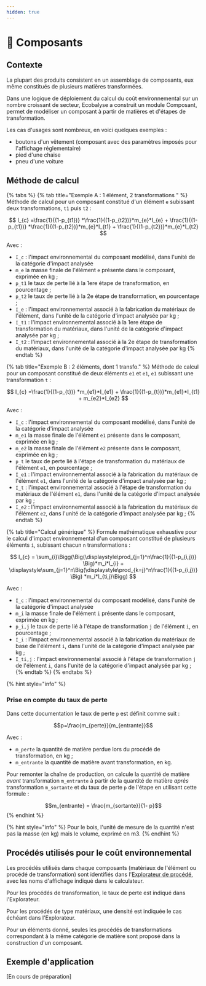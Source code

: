 ```yaml
---
hidden: true
---
```


# 🧩 Composants

## Contexte

La plupart des produits consistent en un assemblage de composants, eux même constitués de plusieurs matières transformées.

Dans une logique de déploiement du calcul du coût environnemental sur un nombre croissant de secteur, Ecobalyse a construit un module Composant, permet de modéliser un composant à partir de matières et d'étapes de transformation.

Les cas d'usages sont nombreux, en voici quelques exemples :&#x20;

* boutons d'un vêtement (composant avec des paramètres imposés pour l'affichage réglementaire)
* pied d'une chaise
* pneu d'une voiture

## Méthode de calcul

{% tabs %}
{% tab title="Exemple A : 1 élément, 2 transformations " %}
Méthode de calcul pour un composant constitué d'un élément `e` subissant deux transformations, `t1` puis `t2` :&#x20;

$$
I_{c} =\frac{1}{(1-p_{t1})} *\frac{1}{(1-p_{t2})}*m_{e}*I_{e} + \frac{1}{(1-p_{t1})} *\frac{1}{(1-p_{t2})}*m_{e}*I_{t1} + \frac{1}{(1-p_{t2})}*m_{e}*I_{t2}
$$

Avec :&#x20;

* `I_c` : l'impact environnemental du composant modélisé, dans l'unité de la catégorie d'impact analysée
* `m_e` la masse finale de l'élément `e` présente dans le composant, exprimée en kg ;
* `p_t1` le taux de perte lié à la 1ere étape de transformation, en pourcentage ;
* `p_t2` le taux de perte lié à la 2e étape de transformation, en pourcentage ;
* `I_e` : l'impact environnemental associé à la fabrication du matériaux de l'élément, dans l'unité de la catégorie d'impact analysée par kg ;
* `I_t1` : l'impact environnemental associé à la 1ere étape de transformation du matériaux, dans l'unité de la catégorie d'impact analysée par kg ;
* `I_t2` : l'impact environnemental associé à la 2e étape de transformation du matériaux, dans l'unité de la catégorie d'impact analysée par kg
{% endtab %}

{% tab title="Exemple B : 2 éléments, dont 1 transfo." %}
Méthode de calcul pour un composant constitué de deux éléments `e1` et `e1`, `e1` subissant une transformation `t` :&#x20;

$$
I_{c} =\frac{1}{(1-p_{t})} *m_{e1}*I_{e1} + \frac{1}{(1-p_{t})}*m_{e1}*I_{t1} + m_{e2}*I_{e2}
$$

Avec :&#x20;

* `I_c` : l'impact environnemental du composant modélisé, dans l'unité de la catégorie d'impact analysée
* `m_e1` la masse finale de l'élément `e1` présente dans le composant, exprimée en kg ;
* `m_e2` la masse finale de l'élément `e2` présente dans le composant, exprimée en kg ;
* `p_t` le taux de perte lié à l'étape de transformation du matériaux de l'élément `e1`, en pourcentage ;
* `I_e1` : l'impact environnemental associé à la fabrication du matériaux de l'élément `e1`, dans l'unité de la catégorie d'impact analysée par kg ;
* `I_t` : l'impact environnemental associé à l'étape de transformation du matériaux de l'élément `e1`, dans l'unité de la catégorie d'impact analysée par kg ;
* `I_e2` : l'impact environnemental associé à la fabrication du matériaux de l'élément `e2`, dans l'unité de la catégorie d'impact analysée par kg ;
{% endtab %}

{% tab title="Calcul générique" %}
Formule mathématique exhaustive pour le calcul d'impact environnemental d'un composant constitué de plusieurs éléments `i`, subissant chacun `n` transformations :&#x20;

$$
I_{c} = \sum_{i}\Bigg(\Big(\displaystyle\prod_{j=1}^n\frac{1}{(1-p_{i,j})} \Big)*m_i*I_{i} + \displaystyle\sum_{j=1}^n\Big(\displaystyle\prod_{k=j}^n\frac{1}{(1-p_{i,j})} \Big) *m_i*I_{ti,j}\Bigg)
$$

Avec :&#x20;

* `I_c` : l'impact environnemental du composant modélisé, dans l'unité de la catégorie d'impact analysée
* `m_i` la masse finale de l'élément `i` présente dans le composant, exprimée en kg ;
* `p_i,j` le taux de perte lié à l'étape de transformation `j` de l'élément `i`, en pourcentage ;
* `I_i` : l'impact environnemental associé à la fabrication du matériaux de base de l'élément `i`, dans l'unité de la catégorie d'impact analysée par kg ;
* `I_ti,j` : l'impact environnemental associé à l'étape de transformation `j` de l'élément `i`, dans l'unité de la catégorie d'impact analysée par kg ;
{% endtab %}
{% endtabs %}

{% hint style="info" %}
### Prise en compte du taux de perte <a href="#calcul-des-masses" id="calcul-des-masses"></a>

Dans cette documentation le taux de perte `p` est définit comme suit :&#x20;

$$p=\frac{m_{perte}}{m_{entrante}}$$

Avec :&#x20;

* `m_perte` la quantité de matière perdue lors du procédé de transformation, en kg ;
* `m_entrante`​​​ la quantité de matière avant transformation, en kg.

Pour remonter la chaîne de production, on calcule la quantité de matière _avant_ transformation `m_entrante` à partir de la quantité de matière _après_ transformation `m_sortante` et du taux de perte `p` de l'étape en utilisant cette formule :&#x20;

$$m_{entrante} = \frac{m_{sortante}}{1- p}$$&#x20;
{% endhint %}

{% hint style="info" %}
Pour le bois, l'unité de mesure de la quantité n'est pas la masse (en kg) mais le volume, exprimé en m3.
{% endhint %}

## Procédés utilisés pour le coût environnemental

Les procédés utilisés dans chaque composants (matériaux de l'élément ou procédé de transformation) sont identifiés dans l'[Explorateur de procédé](https://ecobalyse.beta.gouv.fr/#/explore/textile/textile-processes), avec les noms d'affichage indiqué dans le calculateur.

Pour les procédés de transformation, le taux de perte est indiqué dans l'Explorateur.

Pour les procédés de type matériaux, une densité est indiquée le cas échéant dans l'Explorateur.

Pour un éléments donné, seules les procédés de transformations correspondant à la même catégorie de matière sont proposé dans la construction d'un composant.

## Exemple d'application

\[En cours de préparation]

